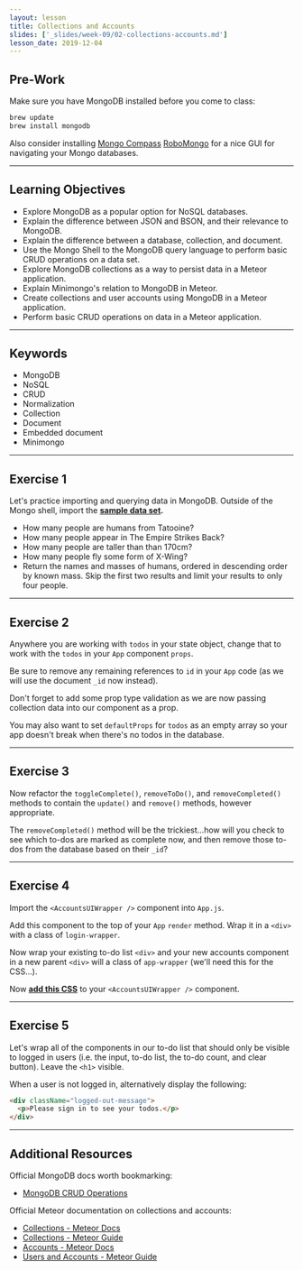 ```yaml
---
layout: lesson
title: Collections and Accounts
slides: ['_slides/week-09/02-collections-accounts.md']
lesson_date: 2019-12-04
---
```


## Pre-Work

Make sure you have MongoDB installed before you come to class:

```bash
brew update
brew install mongodb
```

Also consider installing [Mongo Compass](https://www.mongodb.com/download-center#compass) [RoboMongo](https://robomongo.org/) for a nice GUI for navigating your Mongo databases.

---

## Learning Objectives

- Explore MongoDB as a popular option for NoSQL databases.
- Explain the difference between JSON and BSON, and their relevance to MongoDB.
- Explain the difference between a database, collection, and document.
- Use the Mongo Shell to the MongoDB query language to perform basic CRUD operations on a data set.
- Explore MongoDB collections as a way to persist data in a Meteor application.
- Explain Minimongo's relation to MongoDB in Meteor.
- Create collections and user accounts using MongoDB in a Meteor application.
- Perform basic CRUD operations on data in a Meteor application.

---

## Keywords

- MongoDB
- NoSQL
- CRUD
- Normalization
- Collection
- Document
- Embedded document
- Minimongo

---

## Exercise 1

Let's practice importing and querying data in MongoDB. Outside of the Mongo shell, import the **[sample data set](/public//exercises/people.json).**

- How many people are humans from Tatooine?
- How many people appear in The Empire Strikes Back?
- How many people are taller than than 170cm?
- How many people fly some form of X-Wing?
- Return the names and masses of humans, ordered in descending order by known mass. Skip the first two results and limit your results to only four people.

---

## Exercise 2

Anywhere you are working with `todos` in your state object, change that to work with the `todos` in your `App` component `props`.

Be sure to remove any remaining references to `id` in your `App` code (as we will use the document `_id` now instead).

Don't forget to add some prop type validation as we are now passing collection data into our component as a prop.

You may also want to set `defaultProps` for `todos` as an empty array so your app doesn't break when there's no todos in the database.

---

## Exercise 3

Now refactor the `toggleComplete()`, `removeToDo()`, and `removeCompleted()` methods to contain the `update()` and `remove()` methods, however appropriate.

The `removeCompleted()` method will be the trickiest...how will you check to see which to-dos are marked as complete now, and then remove those to-dos from the database based on their `_id`?

---

## Exercise 4

Import the `<AccountsUIWrapper />` component into `App.js`.

Add this component to the top of your `App` `render` method. Wrap it in a `<div>` with a class of `login-wrapper`.

Now wrap your existing to-do list `<div>` and your new accounts component in a new parent `<div>` will a class of `app-wrapper` (we'll need this for the CSS...).

Now **[add this CSS](https://gist.github.com/mandiwise/29e4be3fbb737b883042ce7c92a87176)** to your `<AccountsUIWrapper />` component.

---

## Exercise 5

Let's wrap all of the components in our to-do list that should only be visible to logged in users (i.e. the input, to-do list, the to-do count, and clear button). Leave the `<h1>` visible.

When a user is not logged in, alternatively display the following:

```html
<div className="logged-out-message">
  <p>Please sign in to see your todos.</p>
</div>
```

---

## Additional Resources

Official MongoDB docs worth bookmarking:

- [MongoDB CRUD Operations](https://docs.mongodb.com/manual/crud/#write-operations-overview)

Official Meteor documentation on collections and accounts:

- [Collections - Meteor Docs](https://docs.meteor.com/api/collections.html)
- [Collections - Meteor Guide](http://guide.meteor.com/collections.html)
- [Accounts - Meteor Docs](https://docs.meteor.com/api/accounts.html)
- [Users and Accounts - Meteor Guide](https://guide.meteor.com/accounts.html)
